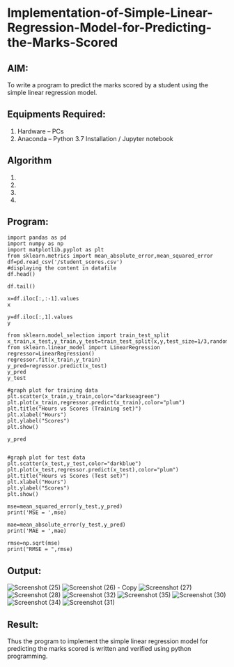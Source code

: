 # Implementation-of-Simple-Linear-Regression-Model-for-Predicting-the-Marks-Scored

## AIM:
To write a program to predict the marks scored by a student using the simple linear regression model.

## Equipments Required:
1. Hardware – PCs
2. Anaconda – Python 3.7 Installation / Jupyter notebook

## Algorithm
1. 
2. 
3. 
4. 

## Program:
```
import pandas as pd
import numpy as np
import matplotlib.pyplot as plt
from sklearn.metrics import mean_absolute_error,mean_squared_error
df=pd.read_csv('/student_scores.csv')
#displaying the content in datafile
df.head()

df.tail()

x=df.iloc[:,:-1].values
x

y=df.iloc[:,1].values
y

from sklearn.model_selection import train_test_split
x_train,x_test,y_train,y_test=train_test_split(x,y,test_size=1/3,random_state=0)
from sklearn.linear_model import LinearRegression
regressor=LinearRegression()
regressor.fit(x_train,y_train)
y_pred=regressor.predict(x_test)
y_pred
y_test

#graph plot for training data
plt.scatter(x_train,y_train,color="darkseagreen")
plt.plot(x_train,regressor.predict(x_train),color="plum")
plt.title("Hours vs Scores (Training set)")
plt.xlabel("Hours")
plt.ylabel("Scores")
plt.show()

y_pred


#graph plot for test data
plt.scatter(x_test,y_test,color="darkblue")
plt.plot(x_test,regressor.predict(x_test),color="plum")
plt.title("Hours vs Scores (Test set)")
plt.xlabel("Hours")
plt.ylabel("Scores")
plt.show()

mse=mean_squared_error(y_test,y_pred)
print('MSE = ',mse)

mae=mean_absolute_error(y_test,y_pred)
print('MAE = ',mae)

rmse=np.sqrt(mse)
print("RMSE = ",rmse)
```

## Output:
![Screenshot (25)](https://github.com/MaheshMuthuL/Implementation-of-Simple-Linear-Regression-Model-for-Predicting-the-Marks-Scored/assets/135570619/6917a59e-d5b2-4cb8-ad9d-c89935d0db36)
![Screenshot (26) - Copy](https://github.com/MaheshMuthuL/Implementation-of-Simple-Linear-Regression-Model-for-Predicting-the-Marks-Scored/assets/135570619/684a65f5-5b24-4cde-9a97-5bb12621d8c8)
![Screenshot (27)](https://github.com/MaheshMuthuL/Implementation-of-Simple-Linear-Regression-Model-for-Predicting-the-Marks-Scored/assets/135570619/a8cda932-d4e8-4ad6-97bf-09e36c0abebb)
![Screenshot (28)](https://github.com/MaheshMuthuL/Implementation-of-Simple-Linear-Regression-Model-for-Predicting-the-Marks-Scored/assets/135570619/2d2d83d8-efd7-4fa4-a835-e7ea5eb85728)
![Screenshot (32)](https://github.com/MaheshMuthuL/Implementation-of-Simple-Linear-Regression-Model-for-Predicting-the-Marks-Scored/assets/135570619/f0ce2721-6e60-4df7-9a8f-3b1380581db9)
![Screenshot (35)](https://github.com/MaheshMuthuL/Implementation-of-Simple-Linear-Regression-Model-for-Predicting-the-Marks-Scored/assets/135570619/819d7d3a-6d5e-4430-84b2-b9962d477946)
![Screenshot (30)](https://github.com/MaheshMuthuL/Implementation-of-Simple-Linear-Regression-Model-for-Predicting-the-Marks-Scored/assets/135570619/fa83ea33-405f-449e-8680-62f611cfee5f)
![Screenshot (34)](https://github.com/MaheshMuthuL/Implementation-of-Simple-Linear-Regression-Model-for-Predicting-the-Marks-Scored/assets/135570619/1e72f794-0a30-43a5-89b9-311570e46bfb)
![Screenshot (31)](https://github.com/MaheshMuthuL/Implementation-of-Simple-Linear-Regression-Model-for-Predicting-the-Marks-Scored/assets/135570619/877d66fe-ef68-43b6-a580-61880437a46d)





## Result:
Thus the program to implement the simple linear regression model for predicting the marks scored is written and verified using python programming.
